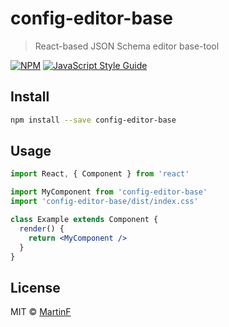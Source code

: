 # config-editor-base

> React-based JSON Schema editor base-tool

[![NPM](https://img.shields.io/npm/v/config-editor-base.svg)](https://www.npmjs.com/package/config-editor-base) [![JavaScript Style Guide](https://img.shields.io/badge/code_style-standard-brightgreen.svg)](https://standardjs.com)

## Install

```bash
npm install --save config-editor-base
```

## Usage

```jsx
import React, { Component } from 'react'

import MyComponent from 'config-editor-base'
import 'config-editor-base/dist/index.css'

class Example extends Component {
  render() {
    return <MyComponent />
  }
}
```

## License

MIT © [MartinF](https://github.com/MartinF)
